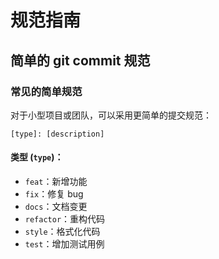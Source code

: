 # 规范指南

## 简单的 git commit 规范

### 常见的简单规范

对于小型项目或团队，可以采用更简单的提交规范：

```
[type]: [description]
```

#### 类型 (`type`)：

- `feat`：新增功能
- `fix`：修复 bug
- `docs`：文档变更
- `refactor`：重构代码
- `style`：格式化代码
- `test`：增加测试用例
